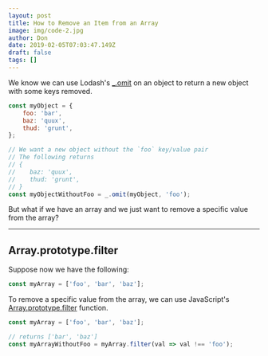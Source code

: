 ```yaml
---
layout: post
title: How to Remove an Item from an Array
image: img/code-2.jpg
author: Don
date: 2019-02-05T07:03:47.149Z
draft: false
tags: []
---
```


We know we can use Lodash's <a href="https://lodash.com/docs/4.17.10#omit" target="_blank">_.omit</a> on an object to return a new object with some
keys removed.

```js
const myObject = {
    foo: 'bar',
    baz: 'quux',
    thud: 'grunt',
};

// We want a new object without the `foo` key/value pair
// The following returns 
// {
//    baz: 'quux',
//    thud: 'grunt',
// }
const myObjectWithoutFoo = _.omit(myObject, 'foo');
```
But what if we have an array and we just want to remove a specific value from the array? 

---

## Array.prototype.filter

Suppose now we have the following:

```js
const myArray = ['foo', 'bar', 'baz'];
```

To remove a specific value from the array, we can use JavaScript's
<a href="https://developer.mozilla.org/en-US/docs/Web/JavaScript/Reference/Global_Objects/Array/filter" target="_blank">Array.prototype.filter</a> function.

```js
const myArray = ['foo', 'bar', 'baz'];

// returns ['bar', 'baz']
const myArrayWithoutFoo = myArray.filter(val => val !== 'foo');
```



